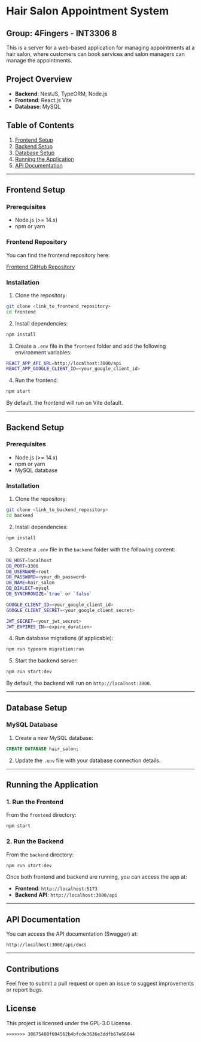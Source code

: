# Hair Salon Appointment System

## Group: 4Fingers - INT3306 8

This is a server for a web-based application for managing appointments at a hair salon, where customers can book services and salon managers can manage the appointments.

## Project Overview

- **Backend**: NestJS, TypeORM, Node.js
- **Frontend**: React.js Vite
- **Database**: MySQL

## Table of Contents
1. [Frontend Setup](#frontend-setup)
2. [Backend Setup](#backend-setup)
3. [Database Setup](#database-setup)
4. [Running the Application](#running-the-application)
5. [API Documentation](#api-documentation)
---
## Frontend Setup

### Prerequisites

- Node.js (>= 14.x)
- npm or yarn

### Frontend Repository

You can find the frontend repository here:

[Frontend GitHub Repository](<https://github.com/hungsinh2k4/4FSalon>)

### Installation

1. Clone the repository:

```bash
git clone <link_to_frontend_repository>
cd frontend
```

2. Install dependencies:

```bash
npm install
```

3. Create a `.env` file in the `frontend` folder and add the following environment variables:

```bash
REACT_APP_API_URL=http://localhost:3000/api
REACT_APP_GOOGLE_CLIENT_ID=<your_google_client_id>
```

4. Run the frontend:

```bash
npm start
```

By default, the frontend will run on Vite default.

---

## Backend Setup

### Prerequisites

- Node.js (>= 14.x)
- npm or yarn
- MySQL database

### Installation

1. Clone the repository:

```bash
git clone <link_to_backend_repository>
cd backend
```

2. Install dependencies:

```bash
npm install
```

3. Create a `.env` file in the `backend` folder with the following content:

```bash
DB_HOST=localhost
DB_PORT=3306
DB_USERNAME=root
DB_PASSWORD=<your_db_password>
DB_NAME=hair_salon
DB_DIALECT=mysql
DB_SYNCHRONIZE=`true` or `false`

GOOGLE_CLIENT_ID=<your_google_client_id>
GOOGLE_CLIENT_SECRET=<your_google_client_secret>

JWT_SECRET=<your_jwt_secret>
JWT_EXPIRES_IN=<expire_duration>
```

4. Run database migrations (if applicable):

```bash
npm run typeorm migration:run
```

5. Start the backend server:

```bash
npm run start:dev
```

By default, the backend will run on `http://localhost:3000`.

---

## Database Setup

### MySQL Database

1. Create a new MySQL database:

```sql
CREATE DATABASE hair_salon;
```

2. Update the `.env` file with your database connection details.

---

## Running the Application

### 1. Run the Frontend

From the `frontend` directory:

```bash
npm start
```

### 2. Run the Backend

From the `backend` directory:

```bash
npm run start:dev
```

Once both frontend and backend are running, you can access the app at:

- **Frontend**: `http://localhost:5173`
- **Backend API**: `http://localhost:3000/api`

---

## API Documentation

You can access the API documentation (Swagger) at:

`http://localhost:3000/api/docs`

---

## Contributions

Feel free to submit a pull request or open an issue to suggest improvements or report bugs.

## License

This project is licensed under the GPL-3.0 License.
```
>>>>>>> 38675488f604562b4bfcde3636e3ddfb67e66044
